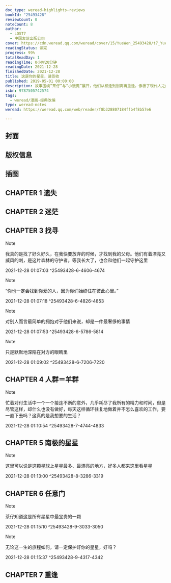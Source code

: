 ```yaml
---
doc_type: weread-highlights-reviews
bookId: "25493428"
reviewCount: 0
noteCount: 8
author:
  - LOST7
  - 中国友谊出版公司
cover: https://cdn.weread.qq.com/weread/cover/15/YueWen_25493428/t7_YueWen_25493428.jpg
readingStatus: 读完
progress: 99%
totalReadDay: 1
readingTime: 0小时20分钟
readingDate: 2021-12-28
finishedDate: 2021-12-28
title: 这是你的星星，请签收
published: 2019-05-01 00:00:00
description: 故事围绕“茶仔”与“小饿魔”展开，他们从相逢到别离再重逢，像极了现代人之间的社交关系，总会因为各种原因不断和身边熟悉的人告别。而通过唯美的插画和精妙的隐喻，我们每个人都能从中得到治愈的力量。
isbn: 9787505742574
tags:
  - weread/漫画-经典改编
type: weread-notes
weread: https://weread.qq.com/web/reader/f8b328807184ffb4f8b57e6

---
```



## 封面

## 版权信息

## 插图

## CHAPTER 1 遗失

## CHAPTER 2 迷茫

## CHAPTER 3 找寻

> [!NOTE] 
> 我真的是找了好久好久，在我快要放弃的时候，才找到我的父母。他们有着漂亮又威风的刺，是这片森林的守护者。等我长大了，也会和他们一起守护这里
> 
> 2021-12-28 01:07:03 ^25493428-6-4606-4674

> [!NOTE] 
> “你也一定会找到你爱的人，因为你们始终住在彼此心里。”
> 
> 2021-12-28 01:07:18 ^25493428-6-4826-4853

> [!NOTE] 
> 对别人而言最简单的拥抱对于他们来说，却是一件最奢侈的事情
> 
> 2021-12-28 01:07:53 ^25493428-6-5786-5814

> [!NOTE] 
> 只是默默地深陷在对方的眼睛里
> 
> 2021-12-28 01:09:02 ^25493428-6-7206-7220

## CHAPTER 4 人群＝羊群

> [!NOTE] 
> 忙着对付生活中一个一个接连不断的意外，几乎耗尽了我所有的精力和时间，但是尽管这样，却什么也没有做好，每天这样循环往复地做着并不怎么喜欢的工作，要一直下去吗？这真的是我想要的生活？
> 
> 2021-12-28 01:10:54 ^25493428-7-4744-4833

## CHAPTER 5 南极的星星

> [!NOTE] 
> 这里可以说是这颗星球上星星最多、最漂亮的地方，好多人都来这里看星星
> 
> 2021-12-28 01:13:00 ^25493428-8-3286-3319

## CHAPTER 6 任意门

> [!NOTE] 
> 茶仔知道这是所有星星中最宝贵的一颗
> 
> 2021-12-28 01:15:10 ^25493428-9-3033-3050

> [!NOTE] 
> 无论这一生的旅程如何，请一定保护好你的星星，好吗？
> 
> 2021-12-28 01:15:37 ^25493428-9-4317-4342

## CHAPTER 7 重逢

